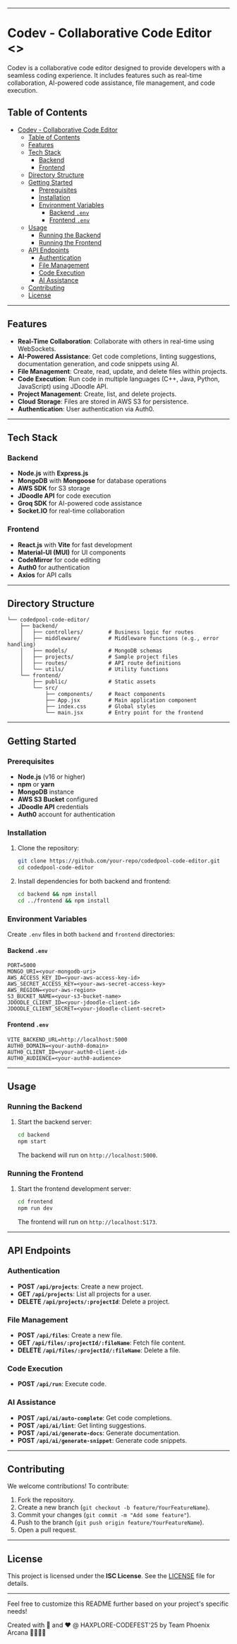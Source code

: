
---

# Codev - Collaborative Code Editor <>

Codev is a collaborative code editor designed to provide developers with a seamless coding experience. It includes features such as real-time collaboration, AI-powered code assistance, file management, and code execution.

## Table of Contents

- [Codev - Collaborative Code Editor](#codev---collaborative-code-editor)
  - [Table of Contents](#table-of-contents)
  - [Features](#features)
  - [Tech Stack](#tech-stack)
    - [Backend](#backend)
    - [Frontend](#frontend)
  - [Directory Structure](#directory-structure)
  - [Getting Started](#getting-started)
    - [Prerequisites](#prerequisites)
    - [Installation](#installation)
    - [Environment Variables](#environment-variables)
      - [Backend `.env`](#backend-env)
      - [Frontend `.env`](#frontend-env)
  - [Usage](#usage)
    - [Running the Backend](#running-the-backend)
    - [Running the Frontend](#running-the-frontend)
  - [API Endpoints](#api-endpoints)
    - [Authentication](#authentication)
    - [File Management](#file-management)
    - [Code Execution](#code-execution)
    - [AI Assistance](#ai-assistance)
  - [Contributing](#contributing)
  - [License](#license)

---

## Features

- **Real-Time Collaboration**: Collaborate with others in real-time using WebSockets.
- **AI-Powered Assistance**: Get code completions, linting suggestions, documentation generation, and code snippets using AI.
- **File Management**: Create, read, update, and delete files within projects.
- **Code Execution**: Run code in multiple languages (C++, Java, Python, JavaScript) using JDoodle API.
- **Project Management**: Create, list, and delete projects.
- **Cloud Storage**: Files are stored in AWS S3 for persistence.
- **Authentication**: User authentication via Auth0.

---

## Tech Stack

### Backend
- **Node.js** with **Express.js**
- **MongoDB** with **Mongoose** for database operations
- **AWS SDK** for S3 storage
- **JDoodle API** for code execution
- **Groq SDK** for AI-powered code assistance
- **Socket.IO** for real-time collaboration

### Frontend
- **React.js** with **Vite** for fast development
- **Material-UI (MUI)** for UI components
- **CodeMirror** for code editing
- **Auth0** for authentication
- **Axios** for API calls

---

## Directory Structure

```
└── codedpool-code-editor/
    ├── backend/
    │   ├── controllers/        # Business logic for routes
    │   ├── middleware/         # Middleware functions (e.g., error handling)
    │   ├── models/             # MongoDB schemas
    │   ├── projects/           # Sample project files
    │   ├── routes/             # API route definitions
    │   └── utils/              # Utility functions
    └── frontend/
        ├── public/             # Static assets
        └── src/
            ├── components/     # React components
            ├── App.jsx         # Main application component
            ├── index.css       # Global styles
            └── main.jsx        # Entry point for the frontend
```

---

## Getting Started

### Prerequisites

- **Node.js** (v16 or higher)
- **npm** or **yarn**
- **MongoDB** instance
- **AWS S3 Bucket** configured
- **JDoodle API** credentials
- **Auth0** account for authentication

### Installation

1. Clone the repository:
   ```bash
   git clone https://github.com/your-repo/codedpool-code-editor.git
   cd codedpool-code-editor
   ```

2. Install dependencies for both backend and frontend:
   ```bash
   cd backend && npm install
   cd ../frontend && npm install
   ```

### Environment Variables

Create `.env` files in both `backend` and `frontend` directories:

#### Backend `.env`
```env
PORT=5000
MONGO_URI=<your-mongodb-uri>
AWS_ACCESS_KEY_ID=<your-aws-access-key-id>
AWS_SECRET_ACCESS_KEY=<your-aws-secret-access-key>
AWS_REGION=<your-aws-region>
S3_BUCKET_NAME=<your-s3-bucket-name>
JDOODLE_CLIENT_ID=<your-jdoodle-client-id>
JDOODLE_CLIENT_SECRET=<your-jdoodle-client-secret>
```

#### Frontend `.env`
```env
VITE_BACKEND_URL=http://localhost:5000
AUTH0_DOMAIN=<your-auth0-domain>
AUTH0_CLIENT_ID=<your-auth0-client-id>
AUTH0_AUDIENCE=<your-auth0-audience>
```

---

## Usage

### Running the Backend

1. Start the backend server:
   ```bash
   cd backend
   npm start
   ```
   The backend will run on `http://localhost:5000`.

### Running the Frontend

1. Start the frontend development server:
   ```bash
   cd frontend
   npm run dev
   ```
   The frontend will run on `http://localhost:5173`.

---

## API Endpoints

### Authentication
- **POST `/api/projects`**: Create a new project.
- **GET `/api/projects`**: List all projects for a user.
- **DELETE `/api/projects/:projectId`**: Delete a project.

### File Management
- **POST `/api/files`**: Create a new file.
- **GET `/api/files/:projectId/:fileName`**: Fetch file content.
- **DELETE `/api/files/:projectId/:fileName`**: Delete a file.

### Code Execution
- **POST `/api/run`**: Execute code.

### AI Assistance
- **POST `/api/ai/auto-complete`**: Get code completions.
- **POST `/api/ai/lint`**: Get linting suggestions.
- **POST `/api/ai/generate-docs`**: Generate documentation.
- **POST `/api/ai/generate-snippet`**: Generate code snippets.

---

## Contributing

We welcome contributions! To contribute:

1. Fork the repository.
2. Create a new branch (`git checkout -b feature/YourFeatureName`).
3. Commit your changes (`git commit -m "Add some feature"`).
4. Push to the branch (`git push origin feature/YourFeatureName`).
5. Open a pull request.

---

## License

This project is licensed under the **ISC License**. See the [LICENSE](LICENSE) file for details.

---

Feel free to customize this README further based on your project's specific needs!

Created with 🧠 and ❤️ @ HAXPLORE-CODEFEST'25 by Team Phoenix Arcana 🐦‍🔥🦊🐢
